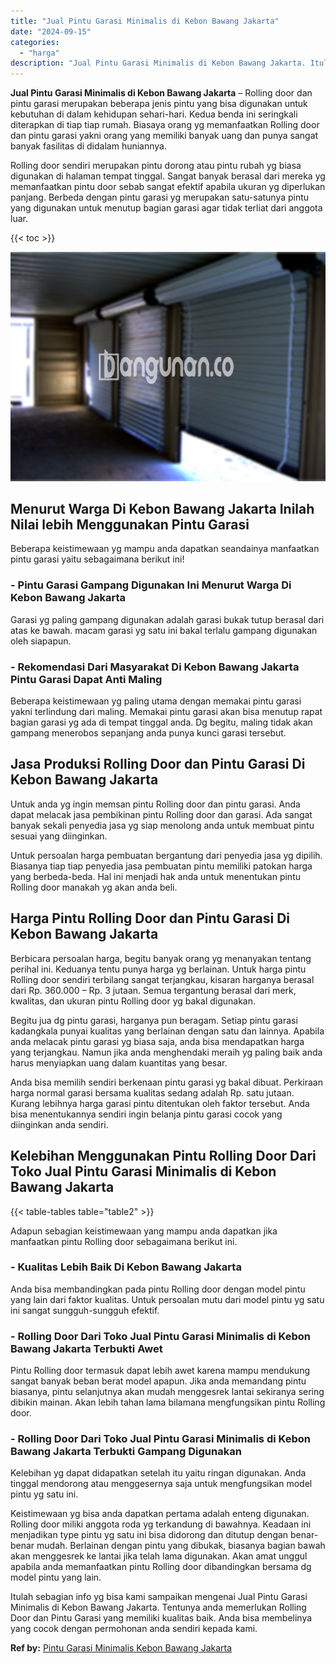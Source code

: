 ```yaml
---
title: "Jual Pintu Garasi Minimalis di Kebon Bawang Jakarta"
date: "2024-09-15"
categories: 
  - "harga"
description: "Jual Pintu Garasi Minimalis di Kebon Bawang Jakarta. Itulah sebagian info yg bisa kami sampaikan mengenai Jual Pintu Garasi Minimalis di Kebon Bawang Jakarta..."
---
```


**Jual Pintu Garasi Minimalis di Kebon Bawang Jakarta** – Rolling door dan pintu garasi merupakan beberapa jenis pintu yang bisa digunakan untuk kebutuhan di dalam kehidupan sehari-hari. Kedua benda ini seringkali diterapkan di tiap tiap rumah. Biasaya orang yg memanfaatkan Rolling door dan pintu garasi yakni orang yang memiliki banyak uang dan punya sangat banyak fasilitas di didalam huniannya.

Rolling door sendiri merupakan pintu dorong atau pintu rubah yg biasa digunakan di halaman tempat tinggal. Sangat banyak berasal dari mereka yg memanfaatkan pintu door sebab sangat efektif apabila ukuran yg diperlukan panjang. Berbeda dengan pintu garasi yg merupakan satu-satunya pintu yang digunakan untuk menutup bagian garasi agar tidak terliat dari anggota luar.

{{< toc >}}

![Jual Pintu Garasi Minimalis di Kebon Bawang Jakarta](/images/pintu-garasi-52.png)

## Menurut Warga Di Kebon Bawang Jakarta Inilah Nilai lebih Menggunakan Pintu Garasi

Beberapa keistimewaan yg mampu anda dapatkan seandainya manfaatkan pintu garasi yaitu sebagaimana berikut ini!

### \- Pintu Garasi Gampang Digunakan Ini Menurut Warga Di Kebon Bawang Jakarta

Garasi yg paling gampang digunakan adalah garasi bukak tutup berasal dari atas ke bawah. macam garasi yg satu ini bakal terlalu gampang digunakan oleh siapapun.

### \- Rekomendasi Dari Masyarakat Di Kebon Bawang Jakarta Pintu Garasi Dapat Anti Maling

Beberapa keistimewaan yg paling utama dengan memakai pintu garasi yakni terlindung dari maling. Memakai pintu garasi akan bisa menutup rapat bagian garasi yg ada di tempat tinggal anda. Dg begitu, maling tidak akan gampang menerobos sepanjang anda punya kunci garasi tersebut.

## Jasa Produksi Rolling Door dan Pintu Garasi Di Kebon Bawang Jakarta

Untuk anda yg ingin memsan pintu Rolling door dan pintu garasi. Anda dapat melacak jasa pembikinan pintu Rolling door dan garasi. Ada sangat banyak sekali penyedia jasa yg siap menolong anda untuk membuat pintu sesuai yang diinginkan.

Untuk persoalan harga pembuatan bergantung dari penyedia jasa yg dipilih. Biasanya tiap tiap penyedia jasa pembuatan pintu memiliki patokan harga yang berbeda-beda. Hal ini menjadi hak anda untuk menentukan pintu Rolling door manakah yg akan anda beli.

## Harga Pintu Rolling Door dan Pintu Garasi Di Kebon Bawang Jakarta

Berbicara persoalan harga, begitu banyak orang yg menanyakan tentang perihal ini. Keduanya tentu punya harga yg berlainan. Untuk harga pintu Rolling door sendiri terbilang sangat terjangkau, kisaran harganya berasal dari Rp. 360.000 – Rp. 3 jutaan. Semua tergantung berasal dari merk, kwalitas, dan ukuran pintu Rolling door yg bakal digunakan.

Begitu jua dg pintu garasi, harganya pun beragam. Setiap pintu garasi kadangkala punyai kualitas yang berlainan dengan satu dan lainnya. Apabila anda melacak pintu garasi yg biasa saja, anda bisa mendapatkan harga yang terjangkau. Namun jika anda menghendaki meraih yg paling baik anda harus menyiapkan uang dalam kuantitas yang besar.

Anda bisa memilih sendiri berkenaan pintu garasi yg bakal dibuat. Perkiraan harga normal garasi bersama kualitas sedang adalah Rp. satu jutaan. Kurang lebihnya harga garasi pintu ditentukan oleh faktor tersebut. Anda bisa menentukannya sendiri ingin belanja pintu garasi cocok yang diinginkan anda sendiri.

## Kelebihan Menggunakan Pintu Rolling Door Dari Toko Jual Pintu Garasi Minimalis di Kebon Bawang Jakarta

{{< table-tables table="table2" >}}

Adapun sebagian keistimewaan yang mampu anda dapatkan jika manfaatkan pintu Rolling door sebagaimana berikut ini.

### \- Kualitas Lebih Baik Di Kebon Bawang Jakarta

Anda bisa membandingkan pada pintu Rolling door dengan model pintu yang lain dari faktor kualitas. Untuk persoalan mutu dari model pintu yg satu ini sangat sungguh-sungguh efektif.

### \- Rolling Door Dari Toko Jual Pintu Garasi Minimalis di Kebon Bawang Jakarta Terbukti Awet

Pintu Rolling door termasuk dapat lebih awet karena mampu mendukung sangat banyak beban berat model apapun. Jika anda memandang pintu biasanya, pintu selanjutnya akan mudah menggesrek lantai sekiranya sering dibikin mainan. Akan lebih tahan lama bilamana mengfungsikan pintu Rolling door.

### \- Rolling Door Dari Toko Jual Pintu Garasi Minimalis di Kebon Bawang Jakarta Terbukti Gampang Digunakan

Kelebihan yg dapat didapatkan setelah itu yaitu ringan digunakan. Anda tinggal mendorong atau menggesernya saja untuk mengfungsikan model pintu yg satu ini.

Keistimewaan yg bisa anda dapatkan pertama adalah enteng digunakan. Rolling door miliki anggota roda yg terkandung di bawahnya. Keadaan ini menjadikan type pintu yg satu ini bisa didorong dan ditutup dengan benar-benar mudah. Berlainan dengan pintu yang dibukak, biasanya bagian bawah akan menggesrek ke lantai jika telah lama digunakan. Akan amat unggul apabila anda memanfaatkan pintu Rolling door dibandingkan bersama dg model pintu yang lain.

Itulah sebagian info yg bisa kami sampaikan mengenai Jual Pintu Garasi Minimalis di Kebon Bawang Jakarta. Tentunya anda memerlukan Rolling Door dan Pintu Garasi yang memiliki kualitas baik. Anda bisa membelinya yang cocok dengan permohonan anda sendiri kepada kami.

**Ref by:** [Pintu Garasi Minimalis Kebon Bawang Jakarta](https://id.wikipedia.org/wiki/Pintu)
